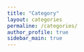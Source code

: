 ```yaml
---
title: "Category"
layout: categories
permaline: /categories/
author_profile: true
sidebar_main: true
---
```


